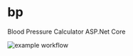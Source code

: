 # bp
Blood Pressure Calculator
ASP.Net Core

![example workflow](https://github.com/allinonedashboard/bpcalculator/actions/workflows/dotnet-desktop.yml/badge.svg)
